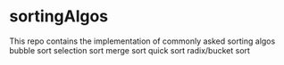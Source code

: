 # sortingAlgos
This repo contains the implementation of commonly asked sorting algos
bubble sort
selection sort
merge sort
quick sort
radix/bucket sort
